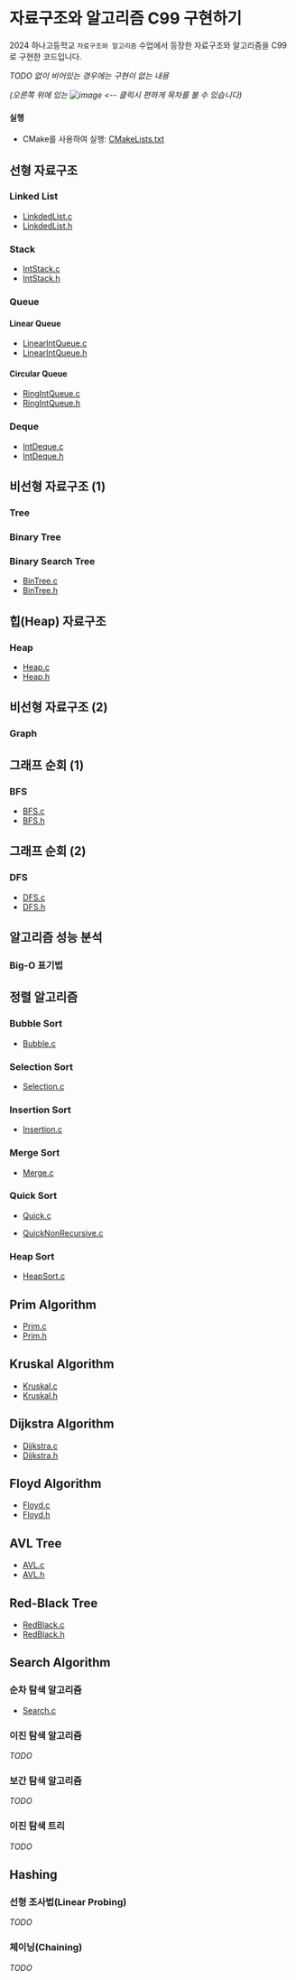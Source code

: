 # 자료구조와 알고리즘 C99 구현하기

2024 하나고등학교 `자료구조와 알고리즘` 수업에서 등장한 자료구조와 알고리즘을 C99로 구현한 코드입니다.

*TODO 없이 비어있는 경우에는 구현이 없는 내용*

*(오른쪽 위에 있는 ![image](https://github.com/user-attachments/assets/68d2c103-0d67-473d-9dbd-7129e565fc38) <-- 클릭시 편하게 목차를 볼
수 있습니다)*

#### 실행

* CMake를 사용하여 실행: [CMakeLists.txt](CMakeLists.txt)

## 선형 자료구조

### Linked List

- [LinkdedList.c](LinkdedList.c)
- [LinkdedList.h](LinkdedList.h)

### Stack

- [IntStack.c](IntStack.c)
- [IntStack.h](IntStack.h)

### Queue

#### Linear Queue

- [LinearIntQueue.c](LinearIntQueue.c)
- [LinearIntQueue.h](LinearIntQueue.h)

#### Circular Queue

- [RingIntQueue.c](RingIntQueue.c)
- [RingIntQueue.h](RingIntQueue.h)

### Deque

- [IntDeque.c](IntDeque.c)
- [IntDeque.h](IntDeque.h)

## 비선형 자료구조 (1)

### Tree

### Binary Tree

### Binary Search Tree

- [BinTree.c](BinTree.c)
- [BinTree.h](BinTree.h)

## 힙(Heap) 자료구조

### Heap

- [Heap.c](Heap.c)
- [Heap.h](Heap.h)

## 비선형 자료구조 (2)

### Graph

## 그래프 순회 (1)

### BFS

- [BFS.c](BFS.c)
- [BFS.h](BFS.h)

## 그래프 순회 (2)

### DFS

- [DFS.c](DFS.c)
- [DFS.h](DFS.h)

## 알고리즘 성능 분석

### Big-O 표기법

## 정렬 알고리즘

### Bubble Sort

- [Bubble.c](Bubble.c)

### Selection Sort

- [Selection.c](Selection.c)

### Insertion Sort

- [Insertion.c](Insertion.c)

### Merge Sort

- [Merge.c](Merge.c)

### Quick Sort

- [Quick.c](Quick.c)


- [QuickNonRecursive.c](QuickNonRecursive.c)

### Heap Sort

- [HeapSort.c](HeapSort.c)

## Prim Algorithm

- [Prim.c](Prim.c)
- [Prim.h](Prim.h)

## Kruskal Algorithm

- [Kruskal.c](Kruskal.c)
- [Kruskal.h](Kruskal.h)

## Dijkstra Algorithm

- [Dijkstra.c](Dijkstra.c)
- [Dijkstra.h](Dijkstra.h)

## Floyd Algorithm

- [Floyd.c](Floyd.c)
- [Floyd.h](Floyd.h)

## AVL Tree

- [AVL.c](AVL.c)
- [AVL.h](AVL.h)

## Red-Black Tree

- [RedBlack.c](RedBlack.c)
- [RedBlack.h](RedBlack.h)

## Search Algorithm

### 순차 탐색 알고리즘

- [Search.c](Search.c)

### 이진 탐색 알고리즘

*TODO*

### 보간 탐색 알고리즘

*TODO*

### 이진 탐색 트리

*TODO*

## Hashing

### 선형 조사법(Linear Probing)

*TODO*

### 체이닝(Chaining)

*TODO*
